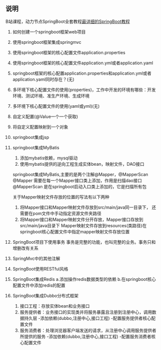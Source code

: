 ## 说明
B站课程，动力节点SpringBoot全套教程[最详细的SpringBoot教程](https://www.bilibili.com/video/BV1PZ4y1j7QK)

1. 如何创建一个springboot框架web项目
2. 使用springboot框架集成springmvc
3. 使用springboot框架的核心配置文件application.properties
4. 使用springboot框架的核心配置文件application.yml或者application.yaml
5. springboot框架的核心配置application.properties和application.yml或者application.yaml同时存在？(无)
6. 多环境下核心配置文件的使用(properties)，工作中开发的环境有哪些：开发环境、测试环境、准生产环境、生成环境
7. 多环境下核心配置文件的使用(yaml或yml)(无)
8. 自定义配置(@Value一个一个获取)
9. 将自定义配置映射到一个对象
10. springboot集成jsp
11. springboot集成MyBatis
    1. 添加mybatis依赖，mysql驱动
    2. 使用mybatis提供的逆向工程生成实体bean，映射文件，DAO接口
    
    springboot集成MyBatis,主要的是两个注解@Mapper，@MapperScan
    @Mapper 需要在每一个Mapper接口类上添加，作用是扫描dao接口
    @MapperScan 是在springboot启动入口类上添加的，它是扫描所有包
    
    关于Mapper映射文件存放的位置的写法有以下两种
    1. 将Mapper接口和Mapper映射文件存放到src/main/java同一目录下，
        还需要在pom文件中手动指定资源文件夹路径
    2. 将Mapper接口和Mapper映射文件分开存放，Mapper接口存放到src/main/java目录下
        Mapper映射文件存放到resources(类路径)在springboot核心配置文件中指定mapper映射文件存放位置

16. SpringBoot项目下使用事务
    事务是完整的功能，也叫完整的业务。事务只和增删改有关系
17. SpringMvc中的其他注解
18. SpringBoot使用RESTful风格
19. SpringBoot集成Redis
    a.添加操作redis数据类型的依赖
    b.在springboot核心配置文件中添加redis的配置
20. SpringBoot集成Dubbo分布式框架
    1. 接口工程：存放实体bean和业务接口
    2. 服务提供者：业务接口的实现类并将服务暴露且注册到注册中心，调用数据持久层
        -添加依赖(dubbo,注册中心,接口工程)
        -配置服务提供者核心配置文件
    3. 服务消费者：处理浏览器客户端发送的请求，从注册中心调用服务提供者所提供的服务
        -添加依赖(dubbo,注册中心,接口工程)
        -配置服务消费者核心配置文件

 